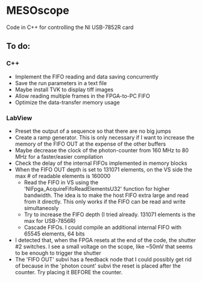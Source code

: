 # MESOscope
Code in C++ for controlling the NI USB-7852R card

## To do:
### C++
- Implement the FIFO reading and data saving concurrently
- Save the run parameters in a text file
- Maybe install TVK to display tiff images
- Allow reading multiple frames in the FPGA-to-PC FIFO
- Optimize the data-transfer memory usage


### LabView
- Preset the output of a sequence so that there are no big jumps
- Create a ramp generator. This is only necessary if I want to increase the memory of the FIFO OUT at the expense of the other buffers
- Maybe decrease the clock of the photon-counter from 160 MHz to 80 MHz for a faster/easier compilation
- Check the delay of the internal FIFOs implemented in memory blocks
- When the FIFO OUT depth is set to 131071 elements, on the VS side the max # of readable elements is 160000
  - Read the FIFO in VS using the 'NiFpga_AcquireFifoReadElementsU32' function for higher bandwidth. The idea is to make the host FIFO extra large and read from it directly. This only works if the FIFO can be read and write simultaneosly
  - Try to increase the FIFO depth (I tried already. 131071 elements is the max for USB-7856R)
  - Cascade FIFOs. I could compile an additional internal FIFO with 65545 elements, 64 bits
- I detected that, when the FPGA resets at the end of the code, the shutter #2 switches. I see a small voltage on the scope, like ~50mV that seems to be enough to trigger the shutter
- The 'FIFO OUT' subvi has a feedback node that I could possibly get rid of because in the 'photon count' subvi the reset is placed after the counter. Try placing it BEFORE the counter.
